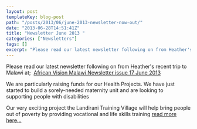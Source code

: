 ```yaml
---
layout: post
templateKey: blog-post
path: "/posts/2013/06/june-2013-newsletter-now-out/"
date: "2013-06-28T14:51:41Z"
title: "Newsletter June 2013 "
categories: ["Newsletters"]
tags: []
excerpt: "Please read our latest newsletter following on from Heather's recent trip to Malawi at;  African Vi..."
---
```


Please read our latest newsletter following on from Heather's recent trip to Malawi at;  [African Vision Malawi Newsletter issue 17 June 2013](http://www.africanvision.org.uk/africa-vision-news/wp-content/uploads/2013/06/African-Vision-Malawi-Newsletter-issue-17-June-2013.pdf "June 2013 Newsletter")

We are particularly raising funds for our Health Projects. We have just started to build a sorely-needed maternity unit and are looking to supporting people with disabilities

Our very exciting project the Landirani Training Village will help bring people out of poverty by providing vocational and life skills training [read more here...](http://www.africanvision.org.uk/projects/landirani-training-village/)